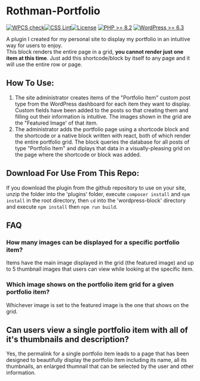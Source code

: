 # Rothman-Portfolio
[![WPCS check](https://github.com/brothman01/Rothman-Portfolio/actions/workflows/wpcs.yml/badge.svg?branch=main)](https://github.com/brothman01/Rothman-Portfolio/actions/workflows/wpcs.yml)[![CSS Lint](https://github.com/brothman01/Rothman-Portfolio/actions/workflows/css-lint.yml/badge.svg)](https://github.com/brothman01/Rothman-Portfolio/actions/workflows/css-lint.yml)[![License](https://img.shields.io/badge/license-GPL--2.0-brightgreen.svg)](https://github.com/brothman01/wp-monitor/blob/master/license.txt) [![PHP >= 8.2](https://img.shields.io/badge/php-%3E=%208.2-8892bf.svg)](https://secure.php.net/supported-versions.php) [![WordPress >= 6.3](https://img.shields.io/badge/wordpress-%3E=%206.3-blue.svg)](https://wordpress.org/download/release-archive/)  

A plugin I created for my personal site to display my portfolio in an intuitive way for users to enjoy.<br />
This block renders the entire page in a grid, **you cannot render just one item at this time**.  Just add this shortcode/block by itself to any page and it will use the entire row or page.
<br />
## How To Use:
1. The site administrator creates items of the "Portfolio Item" custom post type from the WordPress dashboard for each item they want to display.  Custom fields have been added to the posts so that creating them and filling out their information is intuitive.  The images shown in the grid are the "Featured Image' of that item.
2. The administrator adds the portfolio page using a shortcode block and the shortcode or a native block written with react, both of which render the entire portfolio grid.  The block queries the database for all posts of type "Portfolio Item" and diplays that data in a visually-pleasing grid on the page where the shortcode or block was added.

## Download For Use From This Repo:
If you download the plugin from the github repository to use on your site, unzip the folder into the 'plugins' folder, execute `composer install` and `npm install` in the root directory, then `cd` into the 'wordpress-block' directory and execute `npm install` then `npm run build`.

## FAQ
### How many images can be displayed for a specific portfolio item?
Items have the main image displayed in the grid (the featured image) and up to 5 thumbnail images that users can view while looking at the specific item.

### Which image shows on the portfolio item grid for a given portfolio item?
Whichever image is set to the featured image is the one that shows on the grid.

## Can users view a single portfolio item with all of it's thumbnails and description?
Yes, the permalink for a single portfolio item leads to a page that has been designed to beautifully display the portfolio item including its name, all its thumbnails, an enlarged thumnail that can be selected by the user and other information.
